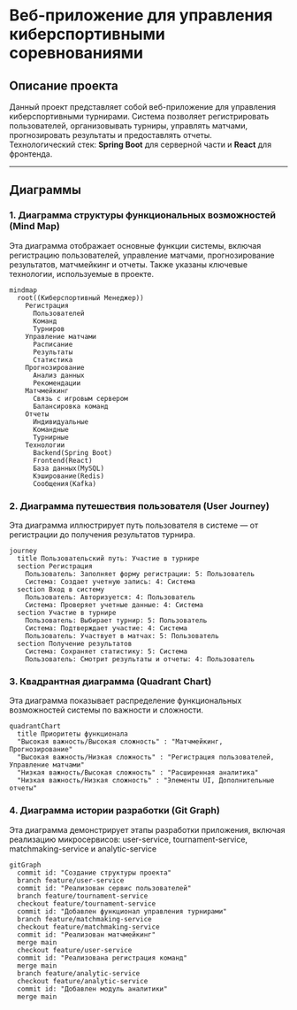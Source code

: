# Веб-приложение для управления киберспортивными соревнованиями

## Описание проекта
Данный проект представляет собой веб-приложение для управления киберспортивными турнирами. Система позволяет регистрировать пользователей, организовывать турниры, управлять матчами, прогнозировать результаты и предоставлять отчеты.  
Технологический стек: **Spring Boot** для серверной части и **React** для фронтенда.

---

## Диаграммы

### 1. Диаграмма структуры функциональных возможностей (Mind Map)

Эта диаграмма отображает основные функции системы, включая регистрацию пользователей, управление матчами, прогнозирование результатов, матчмейкинг и отчеты. Также указаны ключевые технологии, используемые в проекте.

```mermaid
mindmap
  root((Киберспортивный Менеджер))
    Регистрация
      Пользователей
      Команд
      Турниров
    Управление матчами
      Расписание
      Результаты
      Статистика
    Прогнозирование
      Анализ данных
      Рекомендации
    Матчмейкинг
      Связь с игровым сервером
      Балансировка команд
    Отчеты
      Индивидуальные
      Командные
      Турнирные
    Технологии
      Backend(Spring Boot)
      Frontend(React)
      База данных(MySQL)
      Кэширование(Redis)
      Сообщения(Kafka)
```

### 2. Диаграмма путешествия пользователя (User Journey)

Эта диаграмма иллюстрирует путь пользователя в системе — от регистрации до получения результатов турнира.

```mermaid
journey
  title Пользовательский путь: Участие в турнире
  section Регистрация
    Пользователь: Заполняет форму регистрации: 5: Пользователь
    Система: Создает учетную запись: 4: Система
  section Вход в систему
    Пользователь: Авторизуется: 4: Пользователь
    Система: Проверяет учетные данные: 4: Система
  section Участие в турнире
    Пользователь: Выбирает турнир: 5: Пользователь
    Система: Подтверждает участие: 4: Система
    Пользователь: Участвует в матчах: 5: Пользователь
  section Получение результатов
    Система: Сохраняет статистику: 5: Система
    Пользователь: Смотрит результаты и отчеты: 4: Пользователь
```

### 3. Квадрантная диаграмма (Quadrant Chart)

Эта диаграмма показывает распределение функциональных возможностей системы по важности и сложности.

```mermaid
quadrantChart
  title Приоритеты функционала
  "Высокая важность/Высокая сложность" : "Матчмейкинг, Прогнозирование"
  "Высокая важность/Низкая сложность" : "Регистрация пользователей, Управление матчами"
  "Низкая важность/Высокая сложность" : "Расширенная аналитика"
  "Низкая важность/Низкая сложность" : "Элементы UI, Дополнительные отчеты"
```
### 4. Диаграмма истории разработки (Git Graph)

Эта диаграмма демонстрирует этапы разработки приложения, включая реализацию микросервисов: user-service, tournament-service, matchmaking-service и analytic-service


```mermaid
gitGraph
  commit id: "Создание структуры проекта"
  branch feature/user-service
  commit id: "Реализован сервис пользователей"
  branch feature/tournament-service
  checkout feature/tournament-service
  commit id: "Добавлен функционал управления турнирами"
  branch feature/matchmaking-service
  checkout feature/matchmaking-service
  commit id: "Реализован матчмейкинг"
  merge main
  checkout feature/user-service
  commit id: "Реализована регистрация команд"
  merge main
  branch feature/analytic-service
  checkout feature/analytic-service
  commit id: "Добавлен модуль аналитики"
  merge main

